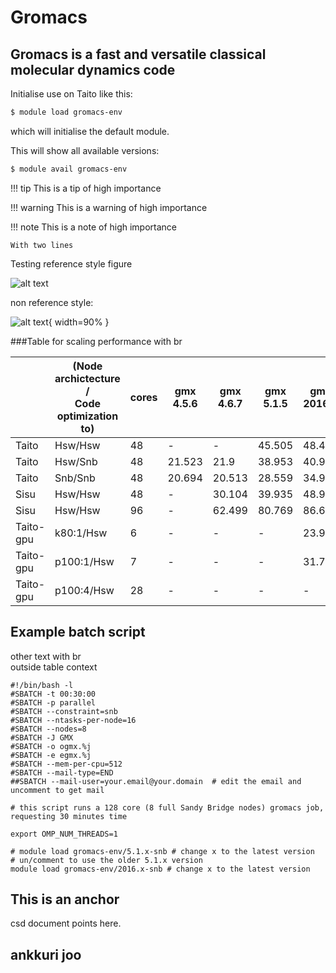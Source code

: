 # Gromacs

## Gromacs is a fast and versatile classical molecular dynamics code

Initialise use on Taito like this:

```bash
$ module load gromacs-env
```

which will initialise the default module.

This will show all available versions:
```bash
$ module avail gromacs-env
```

!!! tip
    This is a tip of high importance

!!! warning
    This is a warning of high importance

!!! note
    This is a note of high importance
    
    With two lines

Testing reference style figure

![alt text][logo]

[logo]: https://ampari.object.pouta.csc.fi/ChemistryLogo.jpg "Chemistry logo"

non reference style:

![alt text](https://ampari.object.pouta.csc.fi/ChemistryLogo.jpg "Chemistry logo"){ width=90% }

###Table for scaling performance with br

||(Node archictecture / </br> Code optimization to)|cores|gmx </br> 4.5.6|gmx </br> 4.6.7|gmx </br> 5.1.5|gmx </br> 2016.5|gmx </br> 2018.1|
|--- |--- |--- |--- |--- |--- |--- |--- |
|Taito|Hsw/Hsw|48|-|-|45.505|48.407|49.369|
|Taito|Hsw/Snb|48|21.523|21.9|38.953|40.987|41.318|
|Taito|Snb/Snb|48|20.694|20.513|28.559|34.958|39.906|
|Sisu|Hsw/Hsw|48|-|30.104|39.935|48.979|49.624|
|Sisu|Hsw/Hsw|96|-|62.499|80.769|86.638|96.194|
|Taito-gpu|k80:1/Hsw|6|-|-|-|23.964|27.18|
|Taito-gpu|p100:1/Hsw|7|-|-|-|31.703|55.041|
|Taito-gpu|p100:4/Hsw|28|-|-|-|-|62.868|

## Example batch script

other text with br <br> outside table context 

```
#!/bin/bash -l
#SBATCH -t 00:30:00
#SBATCH -p parallel
#SBATCH --constraint=snb
#SBATCH --ntasks-per-node=16
#SBATCH --nodes=8
#SBATCH -J GMX
#SBATCH -o ogmx.%j
#SBATCH -e egmx.%j
#SBATCH --mem-per-cpu=512
#SBATCH --mail-type=END
##SBATCH --mail-user=your.email@your.domain  # edit the email and uncomment to get mail

# this script runs a 128 core (8 full Sandy Bridge nodes) gromacs job, requesting 30 minutes time

export OMP_NUM_THREADS=1

# module load gromacs-env/5.1.x-snb # change x to the latest version
# un/comment to use the older 5.1.x version
module load gromacs-env/2016.x-snb # change x to the latest version
```

## This is an anchor

csd document points here.

## ankkuri joo

